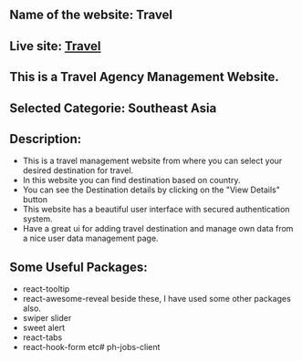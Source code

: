 ## Name of the website: Travel
## Live site: [Travel](https://chaudhuree-travel.netlify.app)

## This is a Travel Agency Management Website.

## Selected Categorie:  Southeast Asia
## Description:

- This is a travel management website from where you can select your desired destination for travel.
- In this website you can find destination based on country.
- You can see the Destination details by clicking on the "View Details" button
- This website has a beautiful user interface with secured authentication system.
- Have a great ui for adding travel destination and manage own data from a nice user data management page.

## Some Useful Packages:
- react-tooltip
- react-awesome-reveal
beside these, I have used some other packages also.
- swiper slider
- sweet alert
- react-tabs
- react-hook-form etc# ph-jobs-client
